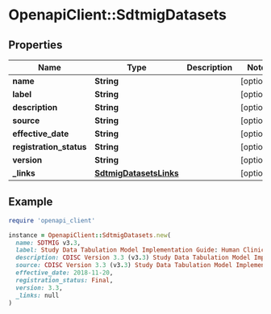 # OpenapiClient::SdtmigDatasets

## Properties

| Name | Type | Description | Notes |
| ---- | ---- | ----------- | ----- |
| **name** | **String** |  | [optional] |
| **label** | **String** |  | [optional] |
| **description** | **String** |  | [optional] |
| **source** | **String** |  | [optional] |
| **effective_date** | **String** |  | [optional] |
| **registration_status** | **String** |  | [optional] |
| **version** | **String** |  | [optional] |
| **_links** | [**SdtmigDatasetsLinks**](SdtmigDatasetsLinks.md) |  | [optional] |

## Example

```ruby
require 'openapi_client'

instance = OpenapiClient::SdtmigDatasets.new(
  name: SDTMIG v3.3,
  label: Study Data Tabulation Model Implementation Guide: Human Clinical Trials Version 3.3 (Final),
  description: CDISC Version 3.3 (v3.3) Study Data Tabulation Model Implementation Guide for Human Clinical Trials (SDTMIG) is intended to guide the organization, structure, and format of standard clinical trial tabulation datasets submitted to a regulatory authority.,
  source: CDISC Version 3.3 (v3.3) Study Data Tabulation Model Implementation Guide for Human Clinical Trials (SDTMIG) is intended to guide the organization, structure, and format of standard clinical trial tabulation datasets submitted to a regulatory authority.,
  effective_date: 2018-11-20,
  registration_status: Final,
  version: 3.3,
  _links: null
)
```

